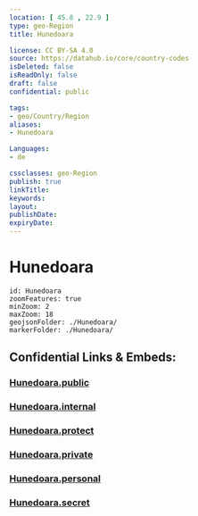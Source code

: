 ```yaml
---
location: [ 45.8 , 22.9 ] 
type: geo-Region
title: Hunedoara

license: CC BY-SA 4.0
source: https://datahub.io/core/country-codes
isDeleted: false
isReadOnly: false
draft: false
confidential: public

tags:
- geo/Country/Region
aliases:
- Hunedoara

Languages:
- de

cssclasses: geo-Region
publish: true
linkTitle: 
keywords: 
layout: 
publishDate: 
expiryDate: 
---
```


# Hunedoara

```leaflet
id: Hunedoara
zoomFeatures: true 
minZoom: 2 
maxZoom: 18
geojsonFolder: ./Hunedoara/
markerFolder: ./Hunedoara/
```


## Confidential Links & Embeds: 

### [Hunedoara.public](/_public/\Earth\Continent\Europe\Europe~East\Romania\Regions~Romania\Romania~VestHunedoara.public.md) 

### [Hunedoara.internal](/_internal/\Earth\Continent\Europe\Europe~East\Romania\Regions~Romania\Romania~VestHunedoara.internal.md) 

### [Hunedoara.protect](/_protect/\Earth\Continent\Europe\Europe~East\Romania\Regions~Romania\Romania~VestHunedoara.protect.md) 

### [Hunedoara.private](/_private/\Earth\Continent\Europe\Europe~East\Romania\Regions~Romania\Romania~VestHunedoara.private.md) 

### [Hunedoara.personal](/_personal/\Earth\Continent\Europe\Europe~East\Romania\Regions~Romania\Romania~VestHunedoara.personal.md) 

### [Hunedoara.secret](/_secret/\Earth\Continent\Europe\Europe~East\Romania\Regions~Romania\Romania~VestHunedoara.secret.md)

